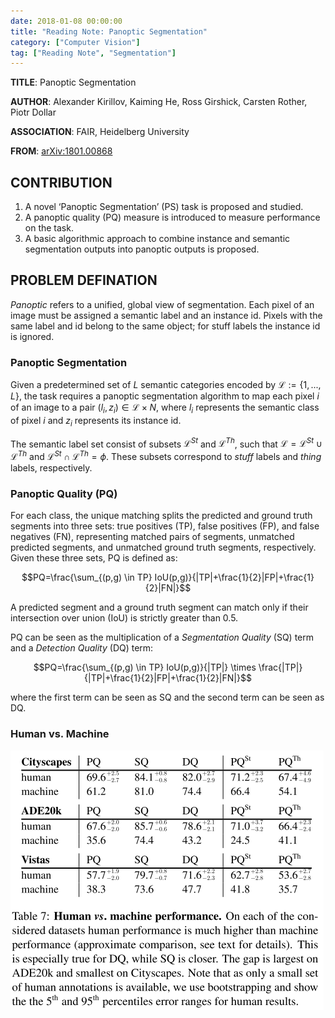 ```yaml
---
date: 2018-01-08 00:00:00
title: "Reading Note: Panoptic Segmentation"
category: ["Computer Vision"]
tag: ["Reading Note", "Segmentation"]
---
```


**TITLE**: Panoptic Segmentation

**AUTHOR**: Alexander Kirillov, Kaiming He, Ross Girshick, Carsten Rother, Piotr Dollar

**ASSOCIATION**: FAIR, Heidelberg University

**FROM**: [arXiv:1801.00868](https://arxiv.org/abs/1801.00868)

## CONTRIBUTION ##

1. A novel ‘Panoptic Segmentation’ (PS) task is proposed and studied.
2. A panoptic quality (PQ) measure is introduced to measure performance on the task.
3. A basic algorithmic approach to combine instance and semantic segmentation outputs into panoptic outputs is proposed.

## PROBLEM DEFINATION ##

*Panoptic* refers to a unified, global view of segmentation. Each pixel of an image must be assigned a semantic label and an instance id. Pixels with the same label and id belong to the same object; for stuff labels the instance id is ignored.

### Panoptic Segmentation ###

Given a predetermined set of $L$ semantic categories encoded by $\mathcal{L} := \{1,...,L\}$, the task requires a panoptic segmentation algorithm to map each pixel $i$ of an image to a pair $(l_{i}, z_{i}) \in \mathcal{L} \times N$, where $l_{i}$ represents the semantic class of pixel $i$ and $z_{i}$ represents its instance id.

The semantic label set consist of subsets $\mathcal{L}^{St}$ and $\mathcal{L}^{Th}$, such that $\mathcal{L} = \mathcal{L}^{St} \cup \mathcal{L}^{Th}$ and $\mathcal{L}^{St} \cap \mathcal{L}^{Th} = \phi$. These subsets correspond to *stuff* labels and *thing* labels, respectively.

### Panoptic Quality (PQ) ###

For each class, the unique matching splits the predicted and ground truth segments into three sets: true positives (TP), false positives (FP), and false negatives (FN), representing matched pairs of segments, unmatched predicted segments, and unmatched ground truth segments, respectively. Given these three sets, PQ is defined as:

$$PQ=\frac{\sum_{(p,g) \in TP} IoU(p,g)}{|TP|+\frac{1}{2}|FP|+\frac{1}{2}|FN|}$$

A predicted segment and a ground truth segment can match only if their intersection over union (IoU) is strictly greater than 0.5.

PQ can be seen as the multiplication of a *Segmentation Quality* (SQ) term and a *Detection Quality* (DQ) term:

$$PQ=\frac{\sum_{(p,g) \in TP} IoU(p,g)}{|TP|} \times \frac{|TP|}{|TP|+\frac{1}{2}|FP|+\frac{1}{2}|FN|}$$

where the first term can be seen as SQ and the second term can be seen as DQ.

### Human vs. Machine ###

![Human vs. Machine](https://raw.githubusercontent.com/joshua19881228/my_blogs/master/Computer_Vision/Reading_Note/figures/Reading_Note_20180109_human-vs-machine.png "Human vs. Machine")